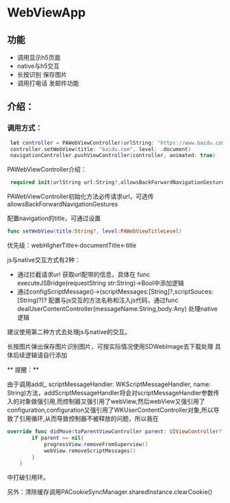 # WebViewApp
## 功能
* 调用显示h5页面
* native与h5交互
*  长按识别 保存图片
* 调用打电话 发邮件功能

## 介绍：
### 调用方式：
``` swift
 let controller = PAWebViewController(urlString: "https://www.baidu.com")
 controller.setWebView(title: "baidu.com", level: .document)
 navigationController.pushViewController(controller, animated: true)
```
PAWebViewController介绍：

```swift
 required init(urlString url:String?,allowsBackForwardNavigationGestures:Bool = true) 
```

 PAWebViewController初始化方法必传请求url，可选传allowsBackForwardNavigationGestures

配置navigation的title，可通过设置
```swift
func setWebView(title:String?, level:PAWebViewTitleLevel)
```

优先级：webHIgherTitle<-documentTitle<-title

js与native交互方式有2种：

+ 通过拦截请求url 获取url配带的信息，具体在 func executeJSBridge(requestString str:String)->Bool中添加逻辑
+ 通过configScriptMessage()->(scriptMessages:[String]?,scriptSouces:[String]?)? 配置与js交互的方法名称和注入js代码，通过func dealUserContentController(messageName:String,body:Any) 处理native逻辑

建议使用第二种方式去处理js与native的交互。

长按图片弹出保存图片识别图片，可按实际情况使用SDWebImage去下载处理 具体后续逻辑请自行添加

**  提醒：**

由于调用add(_ scriptMessageHandler: WKScriptMessageHandler, name: String)方法，addScriptMessageHandler将会对scriptMessageHandler参数传入的对象做强引用,而控制器又强引用了webView,然后webView又强引用了configuration,configuration又强引用了WKUserContentController对象,所以导致了引用循环,从而导致控制器不被释放的问题，所以我在 
```swift
override func didMove(toParentViewController parent: UIViewController?) {
        if parent == nil{
            progressView.removeFromSuperview()
            webView.removeScriptMessages()
        }
    }
```
中打破引用环。


另外：清除缓存调用PACookieSyncManager.sharedInstance.clearCookie()


 
 

